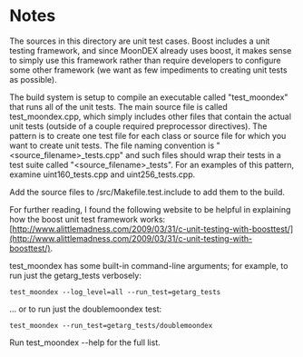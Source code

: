 # Notes
The sources in this directory are unit test cases.  Boost includes a
unit testing framework, and since MoonDEX already uses boost, it makes
sense to simply use this framework rather than require developers to
configure some other framework (we want as few impediments to creating
unit tests as possible).

The build system is setup to compile an executable called "test_moondex"
that runs all of the unit tests.  The main source file is called
test_moondex.cpp, which simply includes other files that contain the
actual unit tests (outside of a couple required preprocessor
directives).  The pattern is to create one test file for each class or
source file for which you want to create unit tests.  The file naming
convention is "<source_filename>_tests.cpp" and such files should wrap
their tests in a test suite called "<source_filename>_tests".  For an
examples of this pattern, examine uint160_tests.cpp and
uint256_tests.cpp.

Add the source files to /src/Makefile.test.include to add them to the build.

For further reading, I found the following website to be helpful in
explaining how the boost unit test framework works:
[http://www.alittlemadness.com/2009/03/31/c-unit-testing-with-boosttest/](http://www.alittlemadness.com/2009/03/31/c-unit-testing-with-boosttest/).

test_moondex has some built-in command-line arguments; for
example, to run just the getarg_tests verbosely:

    test_moondex --log_level=all --run_test=getarg_tests

... or to run just the doublemoondex test:

    test_moondex --run_test=getarg_tests/doublemoondex

Run  test_moondex --help   for the full list.

